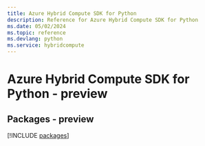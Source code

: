 ```yaml
---
title: Azure Hybrid Compute SDK for Python
description: Reference for Azure Hybrid Compute SDK for Python
ms.date: 05/02/2024
ms.topic: reference
ms.devlang: python
ms.service: hybridcompute
---
```

# Azure Hybrid Compute SDK for Python - preview
## Packages - preview
[!INCLUDE [packages](hybrid-compute-index.md)]